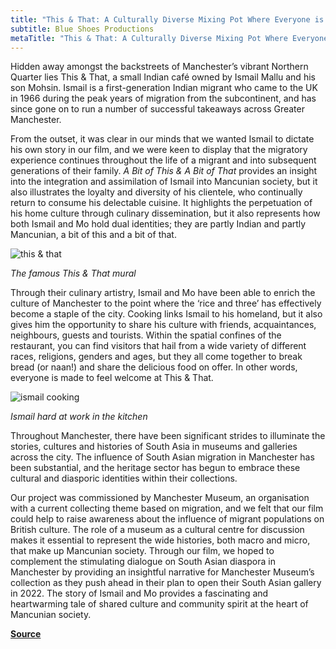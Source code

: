 ```yaml
---
title: "This & That: A Culturally Diverse Mixing Pot Where Everyone is Welcome"
subtitle: Blue Shoes Productions
metaTitle: "This & That: A Culturally Diverse Mixing Pot Where Everyone is Welcome"
---
```


Hidden away amongst the backstreets of Manchester’s vibrant Northern Quarter lies This & That, a small Indian café owned by Ismail Mallu and his son Mohsin. Ismail is a first-generation Indian migrant who came to the UK in 1966 during the peak years of migration from the subcontinent, and has since gone on to run a number of successful takeaways across Greater Manchester.

From the outset, it was clear in our minds that we wanted Ismail to dictate his own story in our film, and we were keen to display that the migratory experience continues throughout the life of a migrant and into subsequent generations of their family. _A Bit of This & A Bit of That_ provides an insight into the integration and assimilation of Ismail into Mancunian society, but it also illustrates the loyalty and diversity of his clientele, who continually return to consume his delectable cuisine. It highlights the perpetuation of his home culture through culinary dissemination, but it also represents how both Ismail and Mo hold dual identities; they are partly Indian and partly Mancunian, a bit of this and a bit of that.

![this & that](https://static.wixstatic.com/media/c1d732_e69d8359412b451aa9c529b232942cf0~mv2.png/v1/fit/w_300,h_300,al_c,q_5/file.png)

_The famous This & That mural_

Through their culinary artistry, Ismail and Mo have been able to enrich the culture of Manchester to the point where the ‘rice and three’ has effectively become a staple of the city. Cooking links Ismail to his homeland, but it also gives him the opportunity to share his culture with friends, acquaintances, neighbours, guests and tourists. Within the spatial confines of the restaurant, you can find visitors that hail from a wide variety of different races, religions, genders and ages, but they all come together to break bread (or naan!) and share the delicious food on offer. In other words, everyone is made to feel welcome at This & That.

![ismail cooking](https://static.wixstatic.com/media/c1d732_5f0b99c270d04bdca22f998819a124ef~mv2.png/v1/fit/w_300,h_300,al_c,q_5/file.png)

_Ismail hard at work in the kitchen_

Throughout Manchester, there have been significant strides to illuminate the stories, cultures and histories of South Asia in museums and galleries across the city. The influence of South Asian migration in Manchester has been substantial, and the heritage sector has begun to embrace these cultural and diasporic identities within their collections.

Our project was commissioned by Manchester Museum, an organisation with a current collecting theme based on migration, and we felt that our film could help to raise awareness about the influence of migrant populations on British culture. The role of a museum as a cultural centre for discussion makes it essential to represent the wide histories, both macro and micro, that make up Mancunian society. Through our film, we hoped to complement the stimulating dialogue on South Asian diaspora in Manchester by providing an insightful narrative for Manchester Museum’s collection as they push ahead in their plan to open their South Asian gallery in 2022. The story of Ismail and Mo provides a fascinating and heartwarming tale of shared culture and community spirit at the heart of Mancunian society.

**[Source](https://web.archive.org/web/*/https://www.blueshoesproductions.com/post/this-and-that)**
